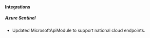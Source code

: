 
#### Integrations
##### Azure Sentinel
- Updated MicrosoftApiModule to support national cloud endpoints.
